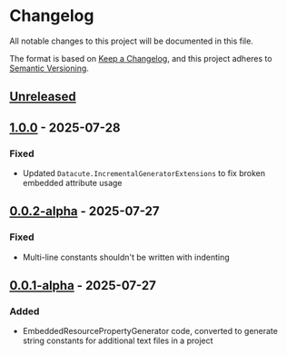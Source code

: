 # Changelog

All notable changes to this project will be documented in this file.

The format is based on [Keep a Changelog](https://keepachangelog.com/en/1.1.0/),
and this project adheres to [Semantic Versioning](https://semver.org/spec/v2.0.0.html).

## [Unreleased]

## [1.0.0] - 2025-07-28

### Fixed
- Updated `Datacute.IncrementalGeneratorExtensions` to fix broken embedded attribute usage 

## [0.0.2-alpha] - 2025-07-27

### Fixed
- Multi-line constants shouldn't be written with indenting

## [0.0.1-alpha] - 2025-07-27

### Added
- EmbeddedResourcePropertyGenerator code, converted to generate string constants for additional text files in a project

[Unreleased]: https://github.com/datacute/AdditionalTextConstantGenerator/compare/1.0.0...develop
[1.0.0]: https://github.com/datacute/AdditionalTextConstantGenerator/releases/tag/1.0.0
[0.0.2-alpha]: https://github.com/datacute/AdditionalTextConstantGenerator/releases/tag/0.0.2-alpha
[0.0.1-alpha]: https://github.com/datacute/AdditionalTextConstantGenerator/releases/tag/0.0.1-alpha
